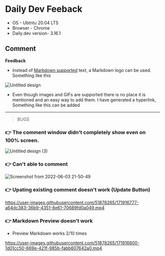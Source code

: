 # Daily Dev Feeback
- OS - Ubtntu 20.04 LTS
- Browser - Chrome
- Daily.dev version- 3.16.1

## Comment

**Feedback**

- Instead of [Markdown supported]() text, a Markdown logo can be used. Something like this

![Untitled design](https://user-images.githubusercontent.com/51878265/171920131-0d262d99-d995-48be-8b8f-30f593e87eb3.png)

- Even though images and GIFs are supported there is no place it is mentioned and an easy way to add them. I have generated a hyperlink, Something like this can be added

---

> BUGS

### 👉 The comment window didn't completely show even on 100% screen.

![Untitled design (3)](https://user-images.githubusercontent.com/51878265/171919378-6a169de4-35b8-40d6-8692-8b985e3cf32d.png)

### 👉 Can't able to comment

![Screenshot from 2022-06-03 21-50-49](https://user-images.githubusercontent.com/51878265/171919856-5d78deee-b087-4382-8ca8-995c8191ae9f.png)

### 👉 Upating existing comment doesn't work (Update Button)

https://user-images.githubusercontent.com/51878265/171916777-a64dc383-36b9-4351-8e61-70689fd0a049.mp4

### 👉 Markdown Preview doesn't work

- Preview Markdown works 2/10 times

https://user-images.githubusercontent.com/51878265/171916800-1d01cc50-669e-421f-985b-fabb607642a0.mp4




